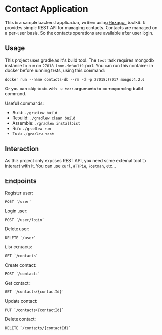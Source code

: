 
# Contact Application

This is a sample backend application, written using [Hexagon](https://hexagonkt.com) toolkit. It provides simple REST API for managing contacts. Contacts are managed on a per-user basis. So the contacts operations are available after user login.  

## Usage

This project uses gradle as it's build tool. The `test` task requires mongodb instance to run on `27018 (non-default)` port. You can run this container in docker before running tests, using this command:

```
docker run --name contacts-db --rm -d -p 27018:27017 mongo:4.2.0
```

Or you can skip tests with `-x test` arguments to corresponding build command. 

Usefull commands:
* Build: `./gradlew build`
* Rebuild: `./gradlew clean build`
* Assemble: `./gradlew installDist`
* Run: `./gradlew run`
* Test: `./gradlew test`

## Interaction

As this project only exposes REST API, you need some external tool to interact with it. You can use `curl`, `HTTPie`, `Postman`, etc...  

## Endpoints

Register user: 
```
POST `/user`
```

Login user: 
```
POST `/user/login`
```

Delete user: 
```
DELETE `/user`
```

List contacts: 
```
GET `/contacts`
```

Create contact: 
```
POST `/contacts`
```

Get contact: 
```
GET `/contacts/{contactId}`
```

Update contact: 
```
PUT `/contacts/{contactId}`
```

Delete contact: 
```
DELETE `/contacts/{contactId}`
```
